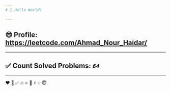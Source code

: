 ```yaml
---
# 👋 Hello World!

---
```

## 😎 Profile: https://leetcode.com/Ahmad_Nour_Haidar/

---
## ✅ Count Solved Problems: ***```64```***

---
❤
👋
‍✅
🔥
⭐
🌟
⚡
💡
😇
